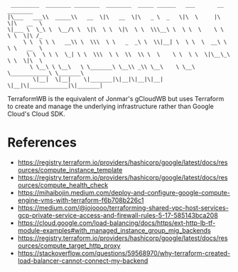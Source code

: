 ```Text
 _________  ________ ________  ________  _____ ______   ___       __   ________     
|\___   ___\\  _____\\   __  \|\   __  \|\   _ \  _   \|\  \     |\  \|\   __  \    
\|___ \  \_\ \  \__/\ \  \|\  \ \  \|\  \ \  \\\__\ \  \ \  \    \ \  \ \  \|\ /_   
     \ \  \ \ \   __\\ \  \\\  \ \   _  _\ \  \\|__| \  \ \  \  __\ \  \ \   __  \  
      \ \  \ \ \  \_| \ \  \\\  \ \  \\  \\ \  \    \ \  \ \  \|\__\_\  \ \  \|\  \ 
       \ \__\ \ \__\   \ \_______\ \__\\ _\\ \__\    \ \__\ \____________\ \_______\
        \|__|  \|__|    \|_______|\|__|\|__|\|__|     \|__|\|____________|\|_______|
```

TerraformWB is the equivalent of Jonmar's gCloudWB but uses Terraform to create and manage the underlying infrastructure rather than Google Cloud's Cloud SDK.


# References

* https://registry.terraform.io/providers/hashicorp/google/latest/docs/resources/compute_instance_template
* https://registry.terraform.io/providers/hashicorp/google/latest/docs/resources/compute_health_check
* https://mihaibojin.medium.com/deploy-and-configure-google-compute-engine-vms-with-terraform-f6b708b226c1
* https://medium.com/@jojoooo/terraforming-shared-vpc-host-services-gcp-private-service-access-and-firewall-rules-5-17-585143bca208
* https://cloud.google.com/load-balancing/docs/https/ext-http-lb-tf-module-examples#with_managed_instance_group_mig_backends
* https://registry.terraform.io/providers/hashicorp/google/latest/docs/resources/compute_target_http_proxy
* https://stackoverflow.com/questions/59568970/why-terraform-created-load-balancer-cannot-connect-my-backend

